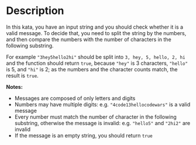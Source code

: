 # Description

In this kata, you have an input string and you should check whether it is a valid message. To decide that, you need to split the string by the numbers, and then compare the numbers with the number of characters in the following substring.

For example `"3hey5hello2hi"` should be split into `3, hey, 5, hello, 2, hi` and the function should return `true`, because `"hey"` is 3 characters, `"hello"` is 5, and `"hi"` is 2; as the numbers and the character counts match, the result is `true`.

**Notes:**

- Messages are composed of only letters and digits
- Numbers may have multiple digits: e.g. `"4code13hellocodewars"` is a valid message
- Every number must match the number of character in the following substring, otherwise the message is invalid: e.g. `"hello5"` and `"2hi2"` are invalid
- If the message is an empty string, you should return `true`
